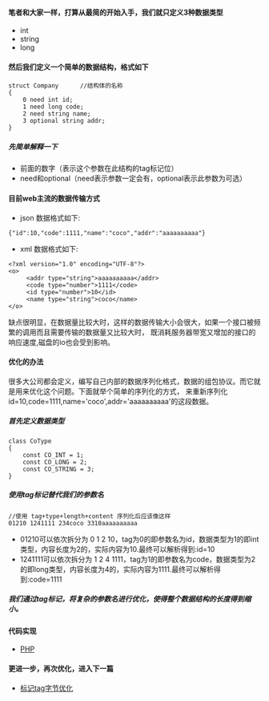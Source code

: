 #### 笔者和大家一样，打算从最简的开始入手，我们就只定义3种数据类型
- int 
- string 
- long 

#### 然后我们定义一个简单的数据结构，格式如下

```
struct Company      //结构体的名称
{
    0 need int id;  
    1 need long code;
    2 need string name;
    3 optional string addr;
}
```
##### 先简单解释一下
- 前面的数字（表示这个参数在此结构的tag标记位）
- need和optional（need表示参数一定会有，optional表示此参数为可选）

#### 目前web主流的数据传输方式
- json
数据格式如下: 
```
{"id":10,"code":1111,"name":"coco","addr":"aaaaaaaaaa"}
```
- xml
数据格式如下:
```
<?xml version="1.0" encoding="UTF-8"?>
<o>
     <addr type="string">aaaaaaaaaa</addr>
     <code type="number">1111</code>
     <id type="number">10</id>
     <name type="string">coco</name>
</o>
```

缺点很明显，在数据量比较大时，这样的数据传输大小会很大，如果一个接口被频繁的调用而且需要传输的数据量又比较大时，
既消耗服务器带宽又增加的接口的响应速度,磁盘的io也会受到影响。

#### 优化的办法
很多大公司都会定义，编写自己内部的数据序列化格式，数据的组包协议。而它就是用来优化这个问题。下面就举个简单的序列化的方式，
来重新序列化id=10,code=1111,name='coco',addr='aaaaaaaaaa'的这段数据。


##### 首先定义数据类型
```
class CoType
{
    const CO_INT = 1;
    const CO_LONG = 2;
    const CO_STRING = 3;
}
```
##### 使用tag标记替代我们的参数名
```
//使用 tag+type+length+content 序列化后应该像这样
01210 1241111 234coco 3310aaaaaaaaaa
```

- 01210可以依次拆分为 0 1 2 10，tag为0的即参数名为id，数据类型为1的即int类型，内容长度为2的，实际内容为10.最终可以解析得到:id=10
- 1241111可以依次拆分为 1 2 4 1111，tag为1的即参数名为code，数据类型为2的即long类型，内容长度为4的，实际内容为1111.最终可以解析得到:code=1111

##### 我们通过tag标记，将复杂的参数名进行优化，使得整个数据结构的长度得到缩小。

#### 代码实现
- [PHP](demo/php/demo1.php)

#### 更进一步，再次优化，进入下一篇
- [标记tag字节优化](doc/why-tag-opt.md)
